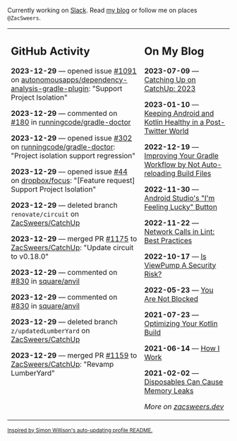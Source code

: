 Currently working on [Slack](https://slack.com/). Read [my blog](https://zacsweers.dev/) or follow me on places `@ZacSweers`.

<table><tr><td valign="top" width="60%">

## GitHub Activity
<!-- githubActivity starts -->
**2023-12-29** — opened issue [#1091](https://github.com/autonomousapps/dependency-analysis-gradle-plugin/issues/1091) on [autonomousapps/dependency-analysis-gradle-plugin](https://github.com/autonomousapps/dependency-analysis-gradle-plugin): "Support Project Isolation"

**2023-12-29** — commented on [#180](https://github.com/runningcode/gradle-doctor/issues/180#issuecomment-1872406237) in [runningcode/gradle-doctor](https://github.com/runningcode/gradle-doctor)

**2023-12-29** — opened issue [#302](https://github.com/runningcode/gradle-doctor/issues/302) on [runningcode/gradle-doctor](https://github.com/runningcode/gradle-doctor): "Project isolation support regression"

**2023-12-29** — opened issue [#44](https://github.com/dropbox/focus/issues/44) on [dropbox/focus](https://github.com/dropbox/focus): "[Feature request] Support Project Isolation"

**2023-12-29** — deleted branch `renovate/circuit` on [ZacSweers/CatchUp](https://github.com/ZacSweers/CatchUp)

**2023-12-29** — merged PR [#1175](https://github.com/ZacSweers/CatchUp/pull/1175) to [ZacSweers/CatchUp](https://github.com/ZacSweers/CatchUp): "Update circuit to v0.18.0"

**2023-12-29** — commented on [#830](https://github.com/square/anvil/pull/830#issuecomment-1872365745) in [square/anvil](https://github.com/square/anvil)

**2023-12-29** — commented on [#830](https://github.com/square/anvil/pull/830#issuecomment-1872356888) in [square/anvil](https://github.com/square/anvil)

**2023-12-29** — deleted branch `z/updatedLumberYard` on [ZacSweers/CatchUp](https://github.com/ZacSweers/CatchUp)

**2023-12-29** — merged PR [#1159](https://github.com/ZacSweers/CatchUp/pull/1159) to [ZacSweers/CatchUp](https://github.com/ZacSweers/CatchUp): "Revamp LumberYard"
<!-- githubActivity ends -->
</td><td valign="top" width="40%">

## On My Blog
<!-- blog starts -->
**2023-07-09** — [Catching Up on CatchUp: 2023](https://www.zacsweers.dev/catching-up-on-catchup-2023/)

**2023-01-10** — [Keeping Android and Kotlin Healthy in a Post-Twitter World](https://www.zacsweers.dev/keeping-android-healthy/)

**2022-12-19** — [Improving Your Gradle Workflow by Not Auto-reloading Build Files](https://www.zacsweers.dev/improving-your-workflow-by-not-auto-reloading-build-files/)

**2022-11-30** — [Android Studio's "I'm Feeling Lucky" Button](https://www.zacsweers.dev/android-studios-im-feeling-lucky-button/)

**2022-11-22** — [Network Calls in Lint: Best Practices](https://www.zacsweers.dev/network-calls-in-lint-best-practices/)

**2022-10-17** — [Is ViewPump A Security Risk?](https://www.zacsweers.dev/is-viewpump-a-security-risk/)

**2022-05-23** — [You Are Not Blocked](https://www.zacsweers.dev/you-are-not-blocked/)

**2021-07-23** — [Optimizing Your Kotlin Build](https://www.zacsweers.dev/optimizing-your-kotlin-build/)

**2021-06-14** — [How I Work](https://www.zacsweers.dev/how-i-work/)

**2021-02-02** — [Disposables Can Cause Memory Leaks](https://www.zacsweers.dev/disposables-can-cause-memory-leaks/)
<!-- blog ends -->
_More on [zacsweers.dev](https://zacsweers.dev/)_
</td></tr></table>

<sub><a href="https://simonwillison.net/2020/Jul/10/self-updating-profile-readme/">Inspired by Simon Willison's auto-updating profile README.</a></sub>